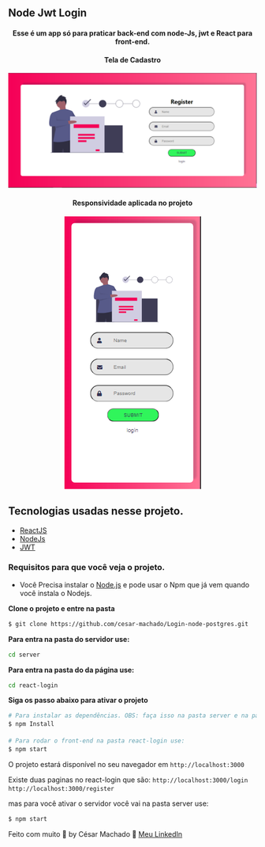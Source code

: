 ## Node Jwt Login

<h4 align="center">
  Esse é um app só para praticar back-end com node-Js, jwt e React para front-end.
</h4>

<h4 align="center"> Tela de Cadastro</h4>

<img src=".github/telaAuth.PNG" alt="tela de Cadastro">

<h4 align="center"> Responsividade aplicada no projeto</h4>

<div align="center">
<img src=".github/responsive.PNG" alt="tela responsiva">

</div>

## Tecnologias usadas nesse projeto.

- [ReactJS](https://reactjs.org/)
- [NodeJs](https://nodejs.org/)
- [JWT](https://jwt.io/)

### Requisitos para que você veja o projeto.

- Você Precisa instalar o [Node.js](https://nodejs.org/en/download/) e pode usar o Npm que já vem quando você instala o Nodejs.

**Clone o projeto e entre na pasta**

```bash
$ git clone https://github.com/cesar-machado/Login-node-postgres.git
```

**Para entra na pasta do servidor use:**

```bash
cd server
```

**Para entra na pasta do da página use:**

```bash
cd react-login
```

**Siga os passo abaixo para ativar o projeto**

```bash
# Para instalar as dependências. OBS: faça isso na pasta server e na pasta react-login
$ npm Install

# Para rodar o front-end na pasta react-login use:
$ npm start
```

O projeto estará disponível no seu navegador em `http://localhost:3000`

Existe duas paginas no react-login que são:
`http://localhost:3000/login`
`http://localhost:3000/register`

mas para você ativar o servidor você vai na pasta server use:

```bash
$ npm start
```

Feito com muito 💜 by César Machado 👋 [Meu LinkedIn](https://www.linkedin.com/in/cesar-mach/)
